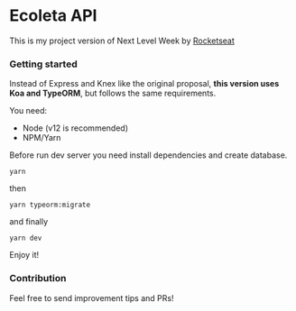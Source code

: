 # Ecoleta API

This is my project version of Next Level Week by [Rocketseat](https://rocketseat.com.br/)

### Getting started

Instead of Express and Knex like the original proposal, **this version uses Koa and TypeORM**, but follows the same requirements.

You need:
- Node (v12 is recommended)
- NPM/Yarn

Before run dev server you need install dependencies and create database.

```
yarn
```

then

```
yarn typeorm:migrate
```

and finally
```
yarn dev
```

Enjoy it!

### Contribution

Feel free to send improvement tips and PRs!
